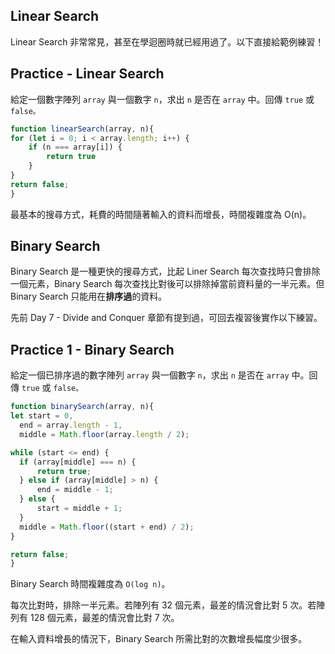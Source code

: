 <!-- Day 9 極速上分 - Linear Search & Binary Search -->

## Linear Search

Linear Search 非常常見，甚至在學迴圈時就已經用過了。以下直接給範例練習！

## Practice - Linear Search

給定一個數字陣列 `array` 與一個數字 `n`，求出 `n` 是否在 `array` 中。回傳 `true` 或 `false。`

```js
function linearSearch(array, n){
for (let i = 0; i < array.length; i++) {
    if (n === array[i]) {
        return true
    }
}
return false;
}
```

最基本的搜尋方式，耗費的時間隨著輸入的資料而增長，時間複雜度為 O(n)。


## Binary Search

Binary Search 是一種更快的搜尋方式，比起 Liner Search 每次查找時只會排除一個元素，Binary Search 每次查找比對後可以排除掉當前資料量的一半元素。但 Binary Search 只能用在**排序過**的資料。

先前 Day 7 - Divide and Conquer 章節有提到過，可回去複習後實作以下練習。

## Practice 1 - Binary Search

給定一個已排序過的數字陣列 `array` 與一個數字 `n`，求出 `n` 是否在 `array` 中。回傳 `true` 或 `false。`

```js
function binarySearch(array, n){
let start = 0,
  end = array.length - 1,
  middle = Math.floor(array.length / 2);

while (start <= end) {
  if (array[middle] === n) {
      return true;
  } else if (array[middle] > n) {
      end = middle - 1;
  } else {
      start = middle + 1;
  }
  middle = Math.floor((start + end) / 2);
}

return false;
}
```

Binary Search 時間複雜度為 `O(log n)`。

每次比對時，排除一半元素。若陣列有 32 個元素，最差的情況會比對 5 次。若陣列有 128 個元素，最差的情況會比對 7 次。

在輸入資料增長的情況下，Binary Search 所需比對的次數增長幅度少很多。
